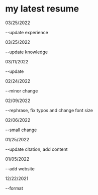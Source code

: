 # my latest resume
03/25/2022

--update experience

03/25/2022

--update knowledge

03/11/2022

--update

02/24/2022

--minor change

02/09/2022

--rephrase, fix typos and change font size

02/06/2022

--small change

01/25/2022

--update citation, add content

01/05/2022

--add website

12/22/2021

--format


